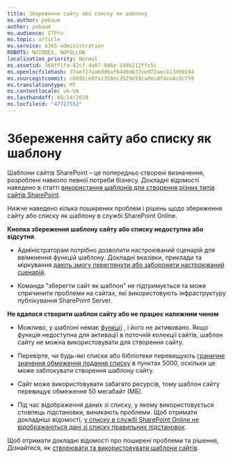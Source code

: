 ```yaml
---
title: Збереження сайту або списку як шаблону
ms.author: pebaum
author: pebaum
ms.audience: ITPro
ms.topic: article
ms.service: o365-administration
ROBOTS: NOINDEX, NOFOLLOW
localization_priority: Normal
ms.assetid: 368ff1fa-82cf-4a07-986e-140b212ffc5c
ms.openlocfilehash: 37ae727aa6dd6af94d0d833ce972aec413d90194
ms.sourcegitcommit: c6692ce0fa1358ec3529e59ca0ecdfdea4cdc759
ms.translationtype: MT
ms.contentlocale: uk-UA
ms.lasthandoff: 09/14/2020
ms.locfileid: "47727552"
---
```

# <a name="save-site-or-list-as-a-template"></a>Збереження сайту або списку як шаблону

Шаблони сайтів SharePoint – це попередньо створені визначення, розроблені навколо певної потреби бізнесу. Докладні відомості наведено в статті [використання шаблонів для створення різних типів сайтів SharePoint](https://support.office.com/article/using-templates-to-create-different-kinds-of-sharepoint-sites-449eccec-ff99-4cf3-b62e-dcfee37e8da4).

Нижче наведено кілька поширених проблем і рішень щодо збереження сайту або списку як шаблону в службі SharePoint Online.

**Кнопка збереження шаблону сайту або списку недоступна або відсутня**. 

- Адміністраторам потрібно дозволити настроюваний сценарій для ввімкнення функцій шаблону. Докладні вказівки, приклади та міркування [дають змогу переглянути або заборонити настроюваний сценарій](https://docs.microsoft.com/sharepoint/allow-or-prevent-custom-script).


- Команда "зберегти сайт як шаблон" не підтримується та може спричинити проблеми на сайтах, які використовують інфраструктуру публікування SharePoint Server.


**Не вдалося створити шаблон сайту або не працює належним чином**

- Можливо, у шаблоні немає [функції](https://social.technet.microsoft.com/wiki/contents/articles/14423.sharepoint-2013-existing-features-guid.aspx) , і його не активовано. Якщо функція недоступна для активації в поточній колекції сайтів, шаблон сайту не можна використовувати для створення сайту.


- Перевірте, чи будь-які списки або бібліотеки перевищують [граничне значення обмеження подання списку](https://support.office.com/article/Manage-large-lists-and-libraries-in-SharePoint-B8588DAE-9387-48C2-9248-C24122F07C59) в пунктах 5000, оскільки це може заблокувати створення шаблону сайту.


- Сайт може використовувати забагато ресурсів, тому шаблон сайту перевищує обмеження 50 мегабайт (МБ).


- Під час відображення даних зі списку, у якому використовується стовпець підстановки, виникають проблеми. Щоб отримати докладніші відомості, [у списку в службі SharePoint Online не відображаються дані зі списку правильних підстановок](https://docs.microsoft.com/sharepoint/support/lists-and-libraries/template-generated-list-incorrect-data).


Щоб отримати докладні відомості про поширені проблеми та рішення, Дізнайтеся, як [створювати та використовувати шаблони сайтів](https://support.office.com/article/Create-and-use-site-templates-60371B0F-00E0-4C49-A844-34759EBDD989).

